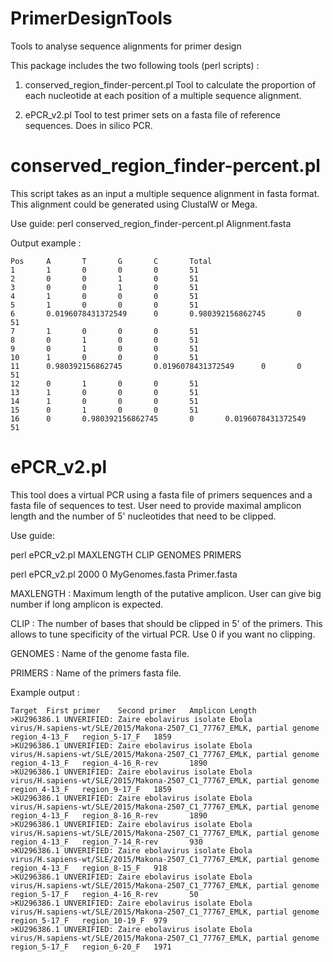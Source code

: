 # PrimerDesignTools
Tools to analyse sequence alignments for primer design

This package includes the two following tools (perl scripts) :

1. conserved_region_finder-percent.pl
Tool to calculate the proportion of each nucleotide at each position of a multiple sequence alignment.

2. ePCR_v2.pl
Tool to test primer sets on a fasta file of reference sequences. Does in silico PCR.

# conserved_region_finder-percent.pl

This script takes as an input a multiple sequence alignment in fasta format. This alignment could be generated using ClustalW or Mega.

Use guide:
perl conserved_region_finder-percent.pl Alignment.fasta

Output example :
```
Pos     A       T       G       C       Total
1       1       0       0       0       51
2       0       0       1       0       51
3       0       0       1       0       51
4       1       0       0       0       51
5       1       0       0       0       51
6       0.0196078431372549      0       0.980392156862745       0       51
7       1       0       0       0       51
8       0       1       0       0       51
9       0       1       0       0       51
10      1       0       0       0       51
11      0.980392156862745       0.0196078431372549      0       0       51
12      0       1       0       0       51
13      1       0       0       0       51
14      1       0       0       0       51
15      0       1       0       0       51
16      0       0.980392156862745       0       0.0196078431372549      51
```

# ePCR_v2.pl
This tool does a virtual PCR using a fasta file of primers sequences and a fasta file of sequences to test. User need to provide maximal amplicon length and the number of 5' nucleotides that need to be clipped.

Use guide:

perl ePCR_v2.pl MAXLENGTH CLIP GENOMES PRIMERS

perl ePCR_v2.pl 2000 0 MyGenomes.fasta Primer.fasta 

MAXLENGTH : Maximum length of the putative amplicon. User can give big number if long amplicon is expected.

CLIP : The number of bases that should be clipped in 5' of the primers. This allows to tune specificity of the virtual PCR. Use 0 if you want no clipping.

GENOMES : Name of the genome fasta file.

PRIMERS : Name of the primers fasta file.

Example output :
```
Target  First primer    Second primer   Amplicon Length
>KU296386.1 UNVERIFIED: Zaire ebolavirus isolate Ebola virus/H.sapiens-wt/SLE/2015/Makona-2507_C1_77767_EMLK, partial genome    region_4-13_F   region_5-17_F   1859
>KU296386.1 UNVERIFIED: Zaire ebolavirus isolate Ebola virus/H.sapiens-wt/SLE/2015/Makona-2507_C1_77767_EMLK, partial genome    region_4-13_F   region_4-16_R-rev       1890
>KU296386.1 UNVERIFIED: Zaire ebolavirus isolate Ebola virus/H.sapiens-wt/SLE/2015/Makona-2507_C1_77767_EMLK, partial genome    region_4-13_F   region_9-17_F   1859
>KU296386.1 UNVERIFIED: Zaire ebolavirus isolate Ebola virus/H.sapiens-wt/SLE/2015/Makona-2507_C1_77767_EMLK, partial genome    region_4-13_F   region_8-16_R-rev       1890
>KU296386.1 UNVERIFIED: Zaire ebolavirus isolate Ebola virus/H.sapiens-wt/SLE/2015/Makona-2507_C1_77767_EMLK, partial genome    region_4-13_F   region_7-14_R-rev       930
>KU296386.1 UNVERIFIED: Zaire ebolavirus isolate Ebola virus/H.sapiens-wt/SLE/2015/Makona-2507_C1_77767_EMLK, partial genome    region_4-13_F   region_8-15_F   918
>KU296386.1 UNVERIFIED: Zaire ebolavirus isolate Ebola virus/H.sapiens-wt/SLE/2015/Makona-2507_C1_77767_EMLK, partial genome    region_5-17_F   region_4-16_R-rev       50
>KU296386.1 UNVERIFIED: Zaire ebolavirus isolate Ebola virus/H.sapiens-wt/SLE/2015/Makona-2507_C1_77767_EMLK, partial genome    region_5-17_F   region_10-19_F  979
>KU296386.1 UNVERIFIED: Zaire ebolavirus isolate Ebola virus/H.sapiens-wt/SLE/2015/Makona-2507_C1_77767_EMLK, partial genome    region_5-17_F   region_6-20_F   1971
```

